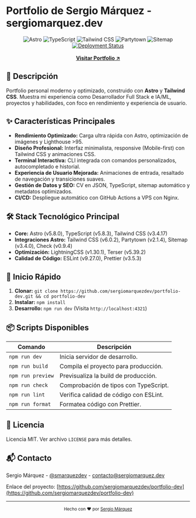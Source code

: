 # Portfolio de Sergio Márquez - sergiomarquez.dev

<div align="center">
  <img src="https://img.shields.io/badge/Astro-5.8.0-orange" alt="Astro">
  <img src="https://img.shields.io/badge/TypeScript-5.8.3-blue" alt="TypeScript">
  <img src="https://img.shields.io/badge/Tailwind_CSS-3.4.17-38B2AC" alt="Tailwind CSS">
  <img src="https://img.shields.io/badge/Partytown-2.1.4-green" alt="Partytown">
  <img src="https://img.shields.io/badge/Sitemap-3.4.0-brightgreen" alt="Sitemap">
  <a href="https://github.com/sergiomarquezdev/portfolio-dev/actions/workflows/deploy.yml">
    <img src="https://github.com/sergiomarquezdev/portfolio-dev/actions/workflows/deploy.yml/badge.svg" alt="Deployment Status">
  </a>
  <br>
  <br>
  <strong>
    <a href="https://sergiomarquez.dev" target="_blank">Visitar Portfolio ↗</a>
  </strong>
</div>

## 🎯 Descripción

Portfolio personal moderno y optimizado, construido con **Astro** y **Tailwind CSS**. Muestra mi experiencia como Desarrollador Full Stack e IA/ML, proyectos y habilidades, con foco en rendimiento y experiencia de usuario.

## ✨ Características Principales

- **Rendimiento Optimizado:** Carga ultra rápida con Astro, optimización de imágenes y Lighthouse >95.
- **Diseño Profesional:** Interfaz minimalista, responsive (Mobile-first) con Tailwind CSS y animaciones CSS.
- **Terminal Interactiva:** CLI integrada con comandos personalizados, autocompletado e historial.
- **Experiencia de Usuario Mejorada:** Animaciones de entrada, resaltado de navegación y transiciones suaves.
- **Gestión de Datos y SEO:** CV en JSON, TypeScript, sitemap automático y metadatos optimizados.
- **CI/CD:** Despliegue automático con GitHub Actions a VPS con Nginx.

## 🛠️ Stack Tecnológico Principal

- **Core:** Astro (v5.8.0), TypeScript (v5.8.3), Tailwind CSS (v3.4.17)
- **Integraciones Astro:** Tailwind CSS (v6.0.2), Partytown (v2.1.4), Sitemap (v3.4.0), Check (v0.9.4)
- **Optimización:** LightningCSS (v1.30.1), Terser (v5.39.2)
- **Calidad de Código:** ESLint (v9.27.0), Prettier (v3.5.3)

## 🚀 Inicio Rápido

1.  **Clonar:** `git clone https://github.com/sergiomarquezdev/portfolio-dev.git && cd portfolio-dev`
2.  **Instalar:** `npm install`
3.  **Desarrollo:** `npm run dev` (Visita `http://localhost:4321`)

## 📦 Scripts Disponibles

| Comando         | Descripción                                     |
| --------------- | ----------------------------------------------- |
| `npm run dev`   | Inicia servidor de desarrollo.                  |
| `npm run build` | Compila el proyecto para producción.            |
| `npm run preview`| Previsualiza la build de producción.           |
| `npm run check` | Comprobación de tipos con TypeScript.           |
| `npm run lint`  | Verifica calidad de código con ESLint.          |
| `npm run format`| Formatea código con Prettier.                   |

## 📝 Licencia

Licencia MIT. Ver archivo `LICENSE` para más detalles.

## 📬 Contacto

Sergio Márquez - [@smarquezdev](https://x.com/smarquezdev) - contacto@sergiomarquez.dev

Enlace del proyecto: [https://github.com/sergiomarquezdev/portfolio-dev](https://github.com/sergiomarquezdev/portfolio-dev)

---

<div align="center">
  <sub>Hecho con ❤️ por <a href="https://sergiomarquez.dev">Sergio Márquez</a></sub>
</div>
